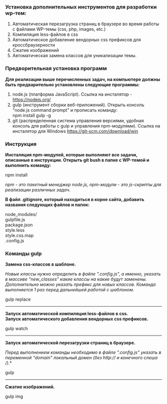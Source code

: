 ### Установка дополнительных инструментов для разработки wp-тем:
1. Автоматическая перезагрузка страниц в браузере во время работы с файлами WP-темы (css, php, images, etc.)
2. Компиляция less-файлов в css
3. Автоматическое добавление вендорных css префиксов для кроссбраузерности
4. Сжатие изображений
5. Автоматическая замена классов для уникализации темы.

### Предворительная установка программ
**Для реализации выше перечисленных задач, на компьютере должны быть предварительно установлены следующие программы:**  

1. node.js (платформа JavaScript). Ссылка на инсталятор - https://nodejs.org/
2. gulp (инструмент сборки веб-приложений). Открыть консоль "node.js command prompt" и прописать команду:  
npm install gulp -g
3. git (распределенная система управления версиями, удобная консоль для работы с gulp и управления npm-модулями). Ссылка на инсталятор для Windows https://git-scm.com/download/win

### Инструкция
**Инсталяция npm-модулей, которые выполняют все задачи, описанные в инструкции. Открыть git bush в папке с WP-темой и выполнить команду:**

npm install

*npm - это пакетный менеджер node.js, npm-модули - это js-скрипты для реализации различных задач.*

**В файл .gitignore, который находиться в корне сайта, добавить названия следующих файлов и папок:**  

node_modules/  
gulpfile.js  
package.json  
style.less  
style.css.map  
.config.js  

### Команды gulp
**Замена css-классов в шаблоне.**

*Новые классы нужно определить в файле ".config.js", а именно, указать в массиве "new_classes" какие классы на какие будут заменены. Дополнительно можно указать префикс для новых классов. Команда выполняется 1 раз перед дальнейшей работой с шаблоном.*

gulp replace

***

**Запуск автоматической компиляция less-файлов в css.**  
**Запуск автоматического добавления вендорных css префиксов.**

gulp watch

***

**Запуск автоматической перезагрузки страниц в браузере.**  

*Перед выполнением команды необходимо в файле ".config.js" указать в переменной "domain" локальный домен (без http:// и конечного слеша /).**

gulp

***

**Сжатие изображений.**

gulp img
